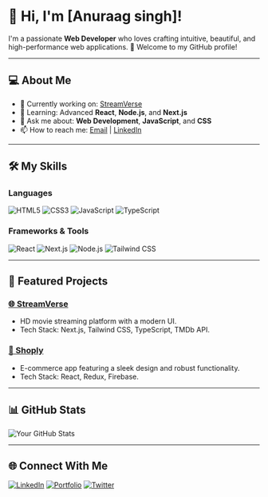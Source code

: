 # 👋 Hi, I'm [Anuraag singh]!

I'm a passionate **Web Developer** who loves crafting intuitive, beautiful, and high-performance web applications. 🚀 Welcome to my GitHub profile!

---

## 💻 About Me
- 🔭 Currently working on: [StreamVerse](https://streamverse.biz)
- 🌱 Learning: Advanced **React**, **Node.js**, and **Next.js**
- 💬 Ask me about: **Web Development**, **JavaScript**, and **CSS**
- 📫 How to reach me: [Email](mailto:your-email@example.com) | [LinkedIn](https://linkedin.com/in/your-profile)

---

## 🛠️ My Skills
### Languages
![HTML5](https://img.shields.io/badge/-HTML5-orange?style=flat-square&logo=html5&logoColor=white)
![CSS3](https://img.shields.io/badge/-CSS3-blue?style=flat-square&logo=css3&logoColor=white)
![JavaScript](https://img.shields.io/badge/-JavaScript-yellow?style=flat-square&logo=javascript&logoColor=black)
![TypeScript](https://img.shields.io/badge/-TypeScript-blue?style=flat-square&logo=typescript&logoColor=white)

### Frameworks & Tools
![React](https://img.shields.io/badge/-React-blue?style=flat-square&logo=react&logoColor=white)
![Next.js](https://img.shields.io/badge/-Next.js-black?style=flat-square&logo=next.js&logoColor=white)
![Node.js](https://img.shields.io/badge/-Node.js-green?style=flat-square&logo=node.js&logoColor=white)
![Tailwind CSS](https://img.shields.io/badge/-Tailwind%20CSS-teal?style=flat-square&logo=tailwind-css&logoColor=white)

---

## 🌟 Featured Projects
### [🌐 StreamVerse](https://streamverse.biz)
- HD movie streaming platform with a modern UI.
- Tech Stack: Next.js, Tailwind CSS, TypeScript, TMDb API.

### [🛒 Shoply](https://github.com/your-username/shoply)
- E-commerce app featuring a sleek design and robust functionality.
- Tech Stack: React, Redux, Firebase.

---

## 📊 GitHub Stats
![Your GitHub Stats](https://github-readme-stats.vercel.app/api?username=Anuraagsingh132&show_icons=true&theme=radical)

---

## 🌐 Connect With Me
[![LinkedIn](https://img.shields.io/badge/-LinkedIn-blue?style=flat-square&logo=linkedin&logoColor=white)](https://linkedin.com/in/your-profile)
[![Portfolio](https://img.shields.io/badge/-Portfolio-black?style=flat-square&logo=github&logoColor=white)](https://your-portfolio.com)
[![Twitter](https://img.shields.io/badge/-Twitter-blue?style=flat-square&logo=twitter&logoColor=white)](https://twitter.com/your-profile)
